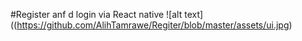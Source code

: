 #Register anf d login via React native 
![alt text]((https://github.com/AlihTamrawe/Regiter/blob/master/assets/ui.jpg)


